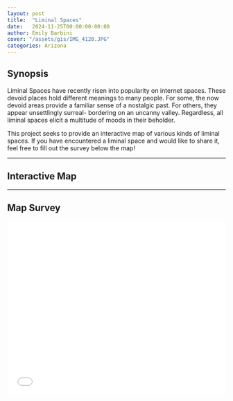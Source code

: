 ```yaml
---
layout: post
title:  "Liminal Spaces"
date:   2024-11-25T00:00:00-00:00
author: Emily Barbini
cover: "/assets/gis/IMG_4120.JPG"
categories: Arizona
---
```

<script type="module" src="https://js.arcgis.com/embeddable-components/4.31/arcgis-embeddable-components.esm.js"></script>

<h2>Synopsis</h2>
<p>Liminal Spaces have recently risen into popularity on internet spaces. These devoid places hold different meanings to many people. For some, the now devoid areas provide a familiar sense of a nostalgic past. For others, they appear unsettlingly surreal- bordering on an uncanny valley. Regardless, all liminal spaces elicit a multitude of moods in their beholder.</p>  

<p>This project seeks to provide an interactive map of various kinds of liminal spaces. If you have encountered a liminal space and would like to share it, feel free to fill out the survey below the map!</p>

<hr>

<h2>Interactive Map</h2>
 <arcgis-embedded-map style="height:600px;width:700px;" item-id="598c884cae23409b9e9e0a35a6dcd58f" theme="light" portal-url="https://uagis.maps.arcgis.com" legend-enabled ></arcgis-embedded-map>

<hr>

<h2>Map Survey</h2>
<style>.embed-container {position: relative; height: 0; padding-bottom:80%; max-width: 100%;} .embed-container iframe, .embed-container object, .embed-container iframe{position: absolute; top: 0; left: 0; width: 100%; height: 100%;} small{position: absolute; z-index: 40; bottom: 0; margin-bottom: -15px;}</style><div class="embed-container"><iframe name="survey123webform" width="500" height="400" frameborder="0" marginheight="0" marginwidth="0" title="Liminal Space Submissions" src="//survey123.arcgis.com/share/b18c6c0a69f5434e9e8baf56fc500d5f" allow="geolocation https://survey123.arcgis.com; camera https://survey123.arcgis.com"></iframe></div><script>var survey123webform = document.getElementsByName('survey123webform')[0];window.addEventListener("message",e=>{if(e.data){var t=JSON.parse(e.data);["survey123:webform:formLoaded","survey123:onFormLoaded"].includes(t.event)&&t.contentHeight&&(survey123webform.parentNode.style.height=t.contentHeight+"px")&&(survey123webform.parentNode.style["padding-bottom"]="unset")}});</script>
